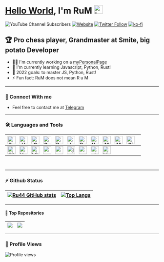 
# [Hello World](https://raw.githubusercontent.com/ru44/How-to-break-the-law/main/HelloWorld.js), I'm RuM <img src="https://user-images.githubusercontent.com/1303154/88677602-1635ba80-d120-11ea-84d8-d263ba5fc3c0.gif" width="28px" alt="hi">

![YouTube Channel Subscribers](https://img.shields.io/youtube/channel/subscribers/UCu2v2AQjEURDdP2g_gkDctA?logo=youtube&logoColor=red&style=for-the-badge)
[![Website](https://img.shields.io/website?label=ru44.github.io&style=for-the-badge&url=https%3A%2F%2Fcodestackr.com)](https://ru44.github.io)
[![Twitter Follow](https://img.shields.io/twitter/follow/RU44_Y?color=1DA1F2&logo=twitter&style=for-the-badge)](https://twitter.com/intent/follow?original_referer=https%3A%2F%2Fgithub.com%2FRU44_Y&screen_name=RU44_Y)
[![ko-fi](https://ko-fi.com/img/githubbutton_sm.svg)](https://ko-fi.com/ru44y)

## 🏆 Pro chess player, Grandmaster at Smite, big potato Developer

- 👨‍💻 I'm currently working on a [myPersonalPage][website]
- 👶 I'm currently learning Javascript, Python, Rust!
- 🥅 2022 goals: to master JS, Python, Rust!
- ⚡ Fun fact: RuM does not mean R u M

---

### 📴 Connect With me

- Feel free to contact me at [Telegram][Telegram]

---

### 🛠️ Languages and Tools

| <img align="left" alt="Bash" width="26px" src="https://raw.githubusercontent.com/jmnote/z-icons/master/svg/bash.svg" style="padding-right:10px;" /> <img align="left" alt="HTML5" width="26px" src="https://cdn.jsdelivr.net/gh/devicons/devicon/icons/html5/html5-original.svg" style="padding-right:10px;" /> <img align="left" alt="CSS3" width="26px" src="https://cdn.jsdelivr.net/gh/devicons/devicon/icons/css3/css3-original.svg" style="padding-right:10px;" /> <img align="left" alt="Sass" width="26px" src="https://cdn.jsdelivr.net/gh/devicons/devicon/icons/sass/sass-original.svg" style="padding-right:10px;" /> <img align="left" alt="Bootstrap" width="26px" src="https://raw.githubusercontent.com/jmnote/z-icons/master/svg/bootstrap.svg" style="padding-right:10px;" /> <img align="left" alt="JavaScript" width="26px" src="https://cdn.jsdelivr.net/gh/devicons/devicon/icons/javascript/javascript-original.svg" style="padding-right:10px;" /> <img align="left" alt="React" width="26px" src="https://cdn.jsdelivr.net/gh/devicons/devicon/icons/react/react-original.svg" style="padding-right:10px;" /> <img align="left" alt="Node.js" width="26px" src="https://cdn.jsdelivr.net/gh/devicons/devicon/icons/nodejs/nodejs-original.svg" style="padding-right:10px;" /> <img align="left" alt="MongoDB" width="26px" src="https://cdn.jsdelivr.net/gh/devicons/devicon/icons/mongodb/mongodb-original.svg" style="padding-right:10px;" /> <img align="left" alt="MySQL" width="26px" src="https://cdn.jsdelivr.net/gh/devicons/devicon/icons/mysql/mysql-original.svg" style="padding-right:10px;" /> <img align="left" alt="Git" width="26px" src="https://cdn.jsdelivr.net/gh/devicons/devicon/icons/git/git-original.svg" style="padding-right:10px;" /> |
|-------------------------------------------------------------------------------------------------------------------------------------------------------------------------------------------------------------------------------------------------------------------------------------------------------------------------------------------------------------------------------------------------------------------------------------------------------------------------------------------------------------------------------------------------------------------------------------------------------------------------------------------------------------------------------------------------------------------------------------------------------------------------------------------------------------------------------------------------------------------------------------------------------------------------------------------------------------------------------------------------------------------------------------------------------------------------------------------------------------------------------------------------------------------------------------------------------------------------------------------------------------------------------------------------------------------------------------------------------------------------------------------------------------------------------------------------------------------------------------------------------------------------------------------------------------------------------------------------------------------------------------------------------------------------------------------------------------------------------------------------------------------------------------------------------------------|
| <img align="left" alt="GitHub" width="26px" src="https://user-images.githubusercontent.com/3369400/139447912-e0f43f33-6d9f-45f8-be46-2df5bbc91289.png" style="padding-right:10px;" /> <img align="left" alt="Vue" width="26px" src="https://github.com/surmon-china/surmon-china/blob/main/icons/vue.svg" style="padding-right:10px;" /> <img align="left" alt="k8" width="26px" src="https://raw.githubusercontent.com/jmnote/z-icons/master/svg/kubernetes.svg" style="padding-right:10px;" /> <img align="left" alt="cpp" width="26px" src="https://raw.githubusercontent.com/jmnote/z-icons/master/svg/cpp.svg" style="padding-right:10px;" /> <img align="left" alt="csharp" width="26px" src="https://raw.githubusercontent.com/jmnote/z-icons/master/svg/csharp.svg" style="padding-right:10px;" /> <img align="left" alt="java" width="26px" src="https://raw.githubusercontent.com/jmnote/z-icons/master/svg/java.svg" style="padding-right:10px;" /> <img align="left" alt="python" width="26px" src="https://raw.githubusercontent.com/jmnote/z-icons/master/svg/python.svg" style="padding-right:10px;" /> <img align="left" alt="php" width="26px" src="https://raw.githubusercontent.com/jmnote/z-icons/master/svg/php.svg" style="padding-right:10px;" /> <img align="left" alt="Visual Studio Code" width="26px" src="https://cdn.jsdelivr.net/gh/devicons/devicon/icons/vscode/vscode-original.svg" style="padding-right:10px;" />                                                                                                                                                                                                                                                                                                                                                                                      |

<br />

---

### ⚡ Github Status

| [![Ru44 GitHub stats](https://github-readme-stats.vercel.app/api?username=ru44&show_icons=true&bg_color=09131B&text_color=ffffff&border_color=0c1a25)](https://github.com/ru44)      | [![Top Langs](https://github-readme-stats.vercel.app/api/top-langs/?username=ru44&layout=compact&bg_color=09131B&text_color=ffffff&border_color=0c1a25)](https://github.com/ru44) |
| ----------- | ----------- |

---

#### 🥇 Top Repositories

 | <img align="center" src="https://github-readme-stats.vercel.app/api/pin/?username=cliuno&repo=core&show_icons=true&bg_color=09131B&text_color=ffffff&border_color=0c1a25" /> | <img align="center" src="https://github-readme-stats.vercel.app/api/pin/?username=ru44&repo=CloudyClipy&show_icons=true&bg_color=09131B&text_color=ffffff&border_color=0c1a25" /> |
|--------------------------------------------------------------------------------------------------------------------------------------------------------------------------------------|--------------------------------------------------------------------------------------------------------------------------------------------------------------------------------------|

[website]: https://ru44.github.io
[Telegram]: https://t.me/RuM_Y

---

### 👀 Profile Views

![Profile views](http://profile-counter.glitch.me/ru44/count.svg)
